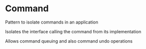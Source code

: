# Command

Pattern to isolate commands in an application

Isolates the interface calling the command from its implementation

Allows command queuing and also command undo operations

